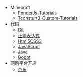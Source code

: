 * Minecraft
    * [PonderJs-Tutorials](Minecraft/PonderJs-Tutorials/编者的话.md)
    * [Tconsturt3-Custom-Tutorials](Minecraft/Tconsturt3-Custom-Tutorials/前言.md)
* 代码
    * [Git](Code/Git/前言.md)
    * [正则表达式](Code/RegularExpression/前言.md)
    * [Html5CSS3](Code/Html5CSS3/前言.md)
    * [JavaScript](Code/JavaScript/前言.md)
    * [Java](Code/Java/前言.md)
    * [Godot](Code/Godot/前言.md)
* 网购平台开店
    * [京东](OnlineShop/JD/前言.md)
